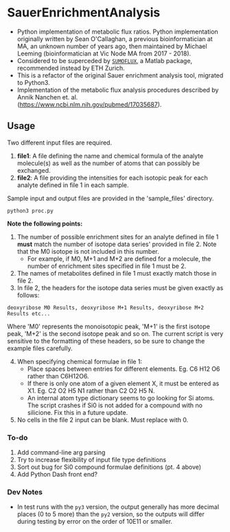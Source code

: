 # SauerEnrichmentAnalysis

* Python implementation of metabolic flux ratios. Python implementation originally written by Sean O'Callaghan, a previous bioinformatician at MA, an unknown number of years ago, then maintained by Michael Leeming (bioinformatician at Vic Node MA from 2017 - 2018).
* Considered to be superceded by [`SUMOFLUX`](https://imsb.ethz.ch/research/zamboni/resources.html#par_textimage_38875268), a Matlab package, recommended instead by ETH Zurich.
* This is a refactor of the original Sauer enrichment analysis tool, migrated to Python3.
* Implementation of the metabolic flux analysis procedures described by Annik Nanchen et. al. (https://www.ncbi.nlm.nih.gov/pubmed/17035687).

## Usage
Two different input files are required.

1. **file1**: A file defining the name and chemical formula of the analyte molecule(s) as well as the number of atoms that can possibly be exchanged.
2. **file2**: A file providing the intensities for each isotopic peak for each analyte defined in file 1 in each sample.

Sample input and output files are provided in the 'sample_files' directory.

```
python3 proc.py
```

**Note the following points:**
1. The number of possible enrichment sites for an analyte defined in file 1 **must** match the number of isotope data series' provided in file 2. Note that the M0 isotope is not included in this number.
   - For example, if M0, M+1 and M+2 are defined for a molecule, the number of enrichment sites specified in file 1 must be 2.
2. The names of metabolites defined in file 1 must exactly match those in file 2.
3. In file 2, the headers for the isotope data series must be given exactly as follows:

```
deoxyribose M0 Results, deoxyribose M+1 Results, deoxyribose M+2 Results etc...
```

   Where 'M0' represents the monoisotopic peak, 'M+1' is the first isotope peak, 'M+2' is the second isotope peak and so on. The current script is very sensitive to the formatting of these headers, so be sure to change the example files carefully.

4. When specifying chemical formulae in file 1:
   - Place spaces between entries for different elements. Eg. C6 H12 O6 rather than C6H12O6.
   - If there is only one atom of a given element X, it must be entered as X1. Eg. C2 O2 H5 N1 rather than C2 O2 H5 N.
   - An internal atom type dictionary seems to go looking for Si atoms. The script crashes if Si0 is not added for a compound with no silicione. Fix this in a future update.
5. No cells in the file 2 input can be blank. Must replace with 0.

### To-do

1. Add command-line arg parsing
2. Try to increase flexibility of input file type definitions
3. Sort out bug for Si0 compound formulae definitions (pt. 4 above)
4. Add Python Dash front end?

### Dev Notes

* In test runs with the `py3` version, the output generally has more decimal places (0 to 5 more) than the `py2` version, so the outputs will differ during testing by error on the order of 10E11 or smaller.
